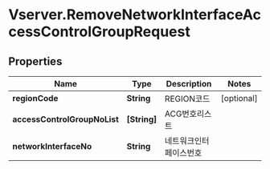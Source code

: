 # Vserver.RemoveNetworkInterfaceAccessControlGroupRequest

## Properties
Name | Type | Description | Notes
------------ | ------------- | ------------- | -------------
**regionCode** | **String** | REGION코드 | [optional] 
**accessControlGroupNoList** | **[String]** | ACG번호리스트 | 
**networkInterfaceNo** | **String** | 네트워크인터페이스번호 | 


